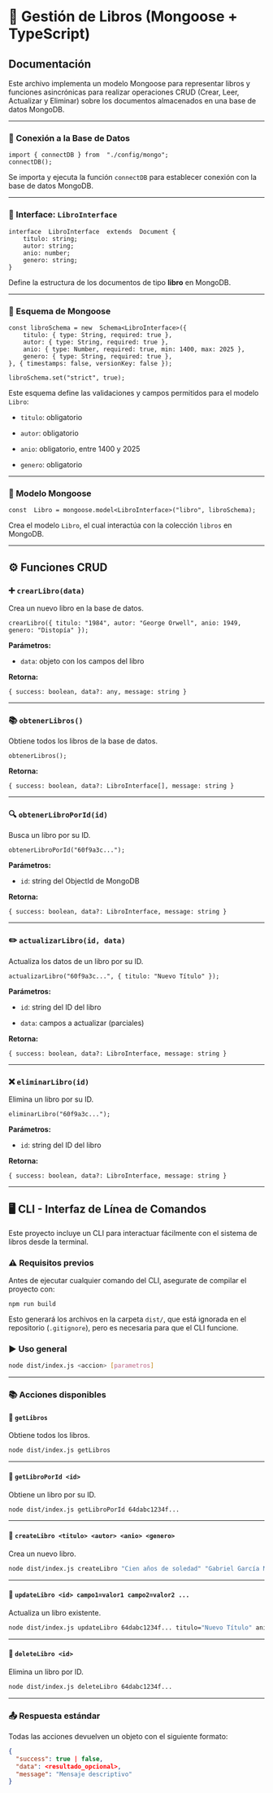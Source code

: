 # 📄 Gestión de Libros (Mongoose + TypeScript)
## Documentación

Este archivo implementa un modelo Mongoose para representar libros y funciones asincrónicas para realizar operaciones CRUD (Crear, Leer, Actualizar y Eliminar) sobre los documentos almacenados en una base de datos MongoDB.

----------

### 🔌 Conexión a la Base de Datos
```
import { connectDB } from  "./config/mongo"; 
connectDB();
```

Se importa y ejecuta la función `connectDB` para establecer conexión con la base de datos MongoDB.

----------

### 🧩 Interface: `LibroInterface`
```
interface  LibroInterface  extends  Document {
	titulo: string; 
	autor: string; 
	anio: number; 
	genero: string;
}
```

Define la estructura de los documentos de tipo **libro** en MongoDB.

----------

### 🧱 Esquema de Mongoose

```
const libroSchema = new  Schema<LibroInterface>({ 
	titulo: { type: String, required: true }, 
	autor: { type: String, required: true }, 
	anio: { type: Number, required: true, min: 1400, max: 2025 }, 
	genero: { type: String, required: true },
}, { timestamps: false, versionKey: false });

libroSchema.set("strict", true);
```

Este esquema define las validaciones y campos permitidos para el modelo `Libro`:

-   `titulo`: obligatorio
    
-   `autor`: obligatorio
    
-   `anio`: obligatorio, entre 1400 y 2025
    
-   `genero`: obligatorio
    

----------

### 📘 Modelo Mongoose

`const  Libro = mongoose.model<LibroInterface>("libro", libroSchema);` 

Crea el modelo `Libro`, el cual interactúa con la colección `libros` en MongoDB.

----------

## ⚙️ Funciones CRUD

### ➕ `crearLibro(data)`

Crea un nuevo libro en la base de datos.

`crearLibro({ titulo: "1984", autor: "George Orwell", anio: 1949, genero: "Distopía" });` 

**Parámetros:**

-   `data`: objeto con los campos del libro
    

**Retorna:**

`{ success: boolean, data?: any, message: string }` 

----------

### 📚 `obtenerLibros()`

Obtiene todos los libros de la base de datos.

`obtenerLibros();` 

**Retorna:**

`{ success: boolean, data?: LibroInterface[], message: string }` 

----------

### 🔍 `obtenerLibroPorId(id)`

Busca un libro por su ID.

`obtenerLibroPorId("60f9a3c...");` 

**Parámetros:**

-   `id`: string del ObjectId de MongoDB
    

**Retorna:**

`{ success: boolean, data?: LibroInterface, message: string }` 

----------

### ✏️ `actualizarLibro(id, data)`

Actualiza los datos de un libro por su ID.

`actualizarLibro("60f9a3c...", { titulo: "Nuevo Título" });` 

**Parámetros:**

-   `id`: string del ID del libro
    
-   `data`: campos a actualizar (parciales)
    

**Retorna:**

`{ success: boolean, data?: LibroInterface, message: string }` 

----------

### ❌ `eliminarLibro(id)`

Elimina un libro por su ID.

`eliminarLibro("60f9a3c...");` 

**Parámetros:**

-   `id`: string del ID del libro
    

**Retorna:**

`{ success: boolean, data?: LibroInterface, message: string }` 

----------

## 🖥️ CLI - Interfaz de Línea de Comandos

Este proyecto incluye un CLI para interactuar fácilmente con el sistema de libros desde la terminal.

### ⚠️ Requisitos previos

Antes de ejecutar cualquier comando del CLI, asegurate de compilar el proyecto con:

`npm run build` 

Esto generará los archivos en la carpeta `dist/`, que está ignorada en el repositorio (`.gitignore`), pero es necesaria para que el CLI funcione.

### ▶️ Uso general

```bash
node dist/index.js <accion> [parametros]

```

----------

### 📚 Acciones disponibles

#### 🔹 `getLibros`

Obtiene todos los libros.

```bash
node dist/index.js getLibros

```

----------

#### 🔹 `getLibroPorId <id>`

Obtiene un libro por su ID.

```bash
node dist/index.js getLibroPorId 64dabc1234f...

```

----------

#### 🔹 `createLibro <titulo> <autor> <anio> <genero>`

Crea un nuevo libro.

```bash
node dist/index.js createLibro "Cien años de soledad" "Gabriel García Márquez" 1967 "Realismo mágico"

```

----------

#### 🔹 `updateLibro <id> campo1=valor1 campo2=valor2 ...`

Actualiza un libro existente.

```bash
node dist/index.js updateLibro 64dabc1234f... titulo="Nuevo Título" anio=2000

```

----------

#### 🔹 `deleteLibro <id>`

Elimina un libro por ID.

```bash
node dist/index.js deleteLibro 64dabc1234f...

```

----------

### 📤 Respuesta estándar

Todas las acciones devuelven un objeto con el siguiente formato:

```json
{
  "success": true | false,
  "data": <resultado_opcional>,
  "message": "Mensaje descriptivo"
}

```
